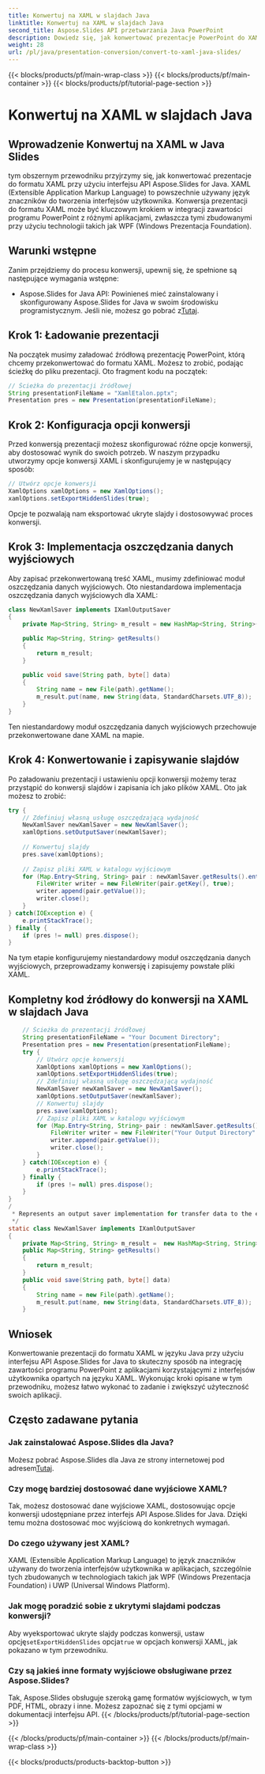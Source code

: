 ```yaml
---
title: Konwertuj na XAML w slajdach Java
linktitle: Konwertuj na XAML w slajdach Java
second_title: Aspose.Slides API przetwarzania Java PowerPoint
description: Dowiedz się, jak konwertować prezentacje PowerPoint do XAML w Javie za pomocą Aspose.Slides. Postępuj zgodnie z naszym przewodnikiem krok po kroku, aby zapewnić bezproblemową integrację.
weight: 28
url: /pl/java/presentation-conversion/convert-to-xaml-java-slides/
---
```


{{< blocks/products/pf/main-wrap-class >}}
{{< blocks/products/pf/main-container >}}
{{< blocks/products/pf/tutorial-page-section >}}

# Konwertuj na XAML w slajdach Java


## Wprowadzenie Konwertuj na XAML w Java Slides

tym obszernym przewodniku przyjrzymy się, jak konwertować prezentacje do formatu XAML przy użyciu interfejsu API Aspose.Slides for Java. XAML (Extensible Application Markup Language) to powszechnie używany język znaczników do tworzenia interfejsów użytkownika. Konwersja prezentacji do formatu XAML może być kluczowym krokiem w integracji zawartości programu PowerPoint z różnymi aplikacjami, zwłaszcza tymi zbudowanymi przy użyciu technologii takich jak WPF (Windows Prezentacja Foundation).

## Warunki wstępne

Zanim przejdziemy do procesu konwersji, upewnij się, że spełnione są następujące wymagania wstępne:

-  Aspose.Slides for Java API: Powinieneś mieć zainstalowany i skonfigurowany Aspose.Slides for Java w swoim środowisku programistycznym. Jeśli nie, możesz go pobrać z[Tutaj](https://releases.aspose.com/slides/java/).

## Krok 1: Ładowanie prezentacji

Na początek musimy załadować źródłową prezentację PowerPoint, którą chcemy przekonwertować do formatu XAML. Możesz to zrobić, podając ścieżkę do pliku prezentacji. Oto fragment kodu na początek:

```java
// Ścieżka do prezentacji źródłowej
String presentationFileName = "XamlEtalon.pptx";
Presentation pres = new Presentation(presentationFileName);
```

## Krok 2: Konfiguracja opcji konwersji

Przed konwersją prezentacji możesz skonfigurować różne opcje konwersji, aby dostosować wynik do swoich potrzeb. W naszym przypadku utworzymy opcje konwersji XAML i skonfigurujemy je w następujący sposób:

```java
// Utwórz opcje konwersji
XamlOptions xamlOptions = new XamlOptions();
xamlOptions.setExportHiddenSlides(true);
```

Opcje te pozwalają nam eksportować ukryte slajdy i dostosowywać proces konwersji.

## Krok 3: Implementacja oszczędzania danych wyjściowych

Aby zapisać przekonwertowaną treść XAML, musimy zdefiniować moduł oszczędzania danych wyjściowych. Oto niestandardowa implementacja oszczędzania danych wyjściowych dla XAML:

```java
class NewXamlSaver implements IXamlOutputSaver
{
    private Map<String, String> m_result = new HashMap<String, String>();

    public Map<String, String> getResults()
    {
        return m_result;
    }

    public void save(String path, byte[] data)
    {
        String name = new File(path).getName();
        m_result.put(name, new String(data, StandardCharsets.UTF_8));
    }
}
```

Ten niestandardowy moduł oszczędzania danych wyjściowych przechowuje przekonwertowane dane XAML na mapie.

## Krok 4: Konwertowanie i zapisywanie slajdów

Po załadowaniu prezentacji i ustawieniu opcji konwersji możemy teraz przystąpić do konwersji slajdów i zapisania ich jako plików XAML. Oto jak możesz to zrobić:

```java
try {
    // Zdefiniuj własną usługę oszczędzającą wydajność
    NewXamlSaver newXamlSaver = new NewXamlSaver();
    xamlOptions.setOutputSaver(newXamlSaver);
    
    // Konwertuj slajdy
    pres.save(xamlOptions);
    
    // Zapisz pliki XAML w katalogu wyjściowym
    for (Map.Entry<String, String> pair : newXamlSaver.getResults().entrySet()) {
        FileWriter writer = new FileWriter(pair.getKey(), true);
        writer.append(pair.getValue());
        writer.close();
    }
} catch(IOException e) {
    e.printStackTrace();
} finally {
    if (pres != null) pres.dispose();
}
```

Na tym etapie konfigurujemy niestandardowy moduł oszczędzania danych wyjściowych, przeprowadzamy konwersję i zapisujemy powstałe pliki XAML.

## Kompletny kod źródłowy do konwersji na XAML w slajdach Java

```java
	// Ścieżka do prezentacji źródłowej
	String presentationFileName = "Your Document Directory";
	Presentation pres = new Presentation(presentationFileName);
	try {
		// Utwórz opcje konwersji
		XamlOptions xamlOptions = new XamlOptions();
		xamlOptions.setExportHiddenSlides(true);
		// Zdefiniuj własną usługę oszczędzającą wydajność
		NewXamlSaver newXamlSaver = new NewXamlSaver();
		xamlOptions.setOutputSaver(newXamlSaver);
		// Konwertuj slajdy
		pres.save(xamlOptions);
		// Zapisz pliki XAML w katalogu wyjściowym
		for (Map.Entry<String, String> pair : newXamlSaver.getResults().entrySet()) {
			FileWriter writer = new FileWriter("Your Output Directory" + pair.getKey(), true);
			writer.append(pair.getValue());
			writer.close();
		}
	} catch(IOException e) {
		e.printStackTrace();
	} finally {
		if (pres != null) pres.dispose();
	}
}
/
 * Represents an output saver implementation for transfer data to the external storage.
 */
static class NewXamlSaver implements IXamlOutputSaver
{
	private Map<String, String> m_result =  new HashMap<String, String>();
	public Map<String, String> getResults()
	{
		return m_result;
	}
	public void save(String path, byte[] data)
	{
		String name = new File(path).getName();
		m_result.put(name, new String(data, StandardCharsets.UTF_8));
	}
```

## Wniosek

Konwertowanie prezentacji do formatu XAML w języku Java przy użyciu interfejsu API Aspose.Slides for Java to skuteczny sposób na integrację zawartości programu PowerPoint z aplikacjami korzystającymi z interfejsów użytkownika opartych na języku XAML. Wykonując kroki opisane w tym przewodniku, możesz łatwo wykonać to zadanie i zwiększyć użyteczność swoich aplikacji.

## Często zadawane pytania

### Jak zainstalować Aspose.Slides dla Java?

 Możesz pobrać Aspose.Slides dla Java ze strony internetowej pod adresem[Tutaj](https://releases.aspose.com/slides/java/).

### Czy mogę bardziej dostosować dane wyjściowe XAML?

Tak, możesz dostosować dane wyjściowe XAML, dostosowując opcje konwersji udostępniane przez interfejs API Aspose.Slides for Java. Dzięki temu można dostosować moc wyjściową do konkretnych wymagań.

### Do czego używany jest XAML?

XAML (Extensible Application Markup Language) to język znaczników używany do tworzenia interfejsów użytkownika w aplikacjach, szczególnie tych zbudowanych w technologiach takich jak WPF (Windows Prezentacja Foundation) i UWP (Universal Windows Platform).

### Jak mogę poradzić sobie z ukrytymi slajdami podczas konwersji?

Aby wyeksportować ukryte slajdy podczas konwersji, ustaw opcję`setExportHiddenSlides` opcja`true` w opcjach konwersji XAML, jak pokazano w tym przewodniku.

### Czy są jakieś inne formaty wyjściowe obsługiwane przez Aspose.Slides?

Tak, Aspose.Slides obsługuje szeroką gamę formatów wyjściowych, w tym PDF, HTML, obrazy i inne. Możesz zapoznać się z tymi opcjami w dokumentacji interfejsu API.
{{< /blocks/products/pf/tutorial-page-section >}}

{{< /blocks/products/pf/main-container >}}
{{< /blocks/products/pf/main-wrap-class >}}

{{< blocks/products/products-backtop-button >}}
